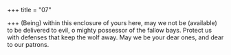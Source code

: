+++
title = "07"

+++
(Being) within this enclosure of yours here, may we not be (available) to  be delivered to evil, o mighty possessor of the fallow bays.
Protect us with defenses that keep the wolf away. May we be your dear  ones, and dear to our patrons. 